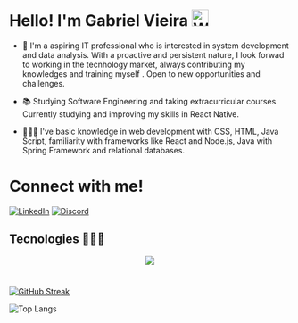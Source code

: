 # Hello! I'm Gabriel Vieira  <img src="https://raw.githubusercontent.com/Tarikul-Islam-Anik/Animated-Fluent-Emojis/master/Emojis/Hand%20gestures/Waving%20Hand%20Dark%20Skin%20Tone.png" alt="Waving Hand Dark Skin Tone" width="30" height="30" />

 * 💬 I'm a aspiring IT professional who is interested in system development and data analysis. With a proactive and persistent nature, I look forwad to working in the tecnhology market, always contributing my knowledges and training myself . Open to new opportunities and challenges.  

 * 📚 Studying Software Engineering and taking extracurricular courses. Currently studying and improving my skills in React Native.

 *  👨🏿‍💻 I've basic knowledge in web development with CSS, HTML, Java Script, familiarity with frameworks like React and Node.js, Java with Spring Framework and relational databases.
   
# Connect with me!
[![LinkedIn](https://img.shields.io/badge/LinkedIn-0077B5?style=for-the-badge&logo=linkedin&logoColor=white)](https://www.linkedin.com/in/gabriel-vieirax12/) [![Discord](https://img.shields.io/badge/Discord-7289DA?style=for-the-badge&logo=discord&logoColor=white)](https://discord.com/channels/gvieiraxx/) 


## Tecnologies 👨🏿‍💻
<p align="center">
  <a href="https://skillicons.dev">
    <img src="https://skillicons.dev/icons?i=html,css,js,react,java,spring,angular,postgres,mysql,idea,vscode,postman,git" />
  </a>
</p>

 # 
[![GitHub Streak](https://streak-stats.demolab.com/?user=gVieiraX&theme=bear&background=000&border=30A3DC&dates=FFF)](https://git.io/streak-stats) 

![Top Langs](https://github-readme-stats-git-masterrstaa-rickstaa.vercel.app/api/top-langs/?username=gVieiraX&layout=compact&bg_color=000&border_color=30A3DC&title_color=E94D5F&text_color=FFF)



